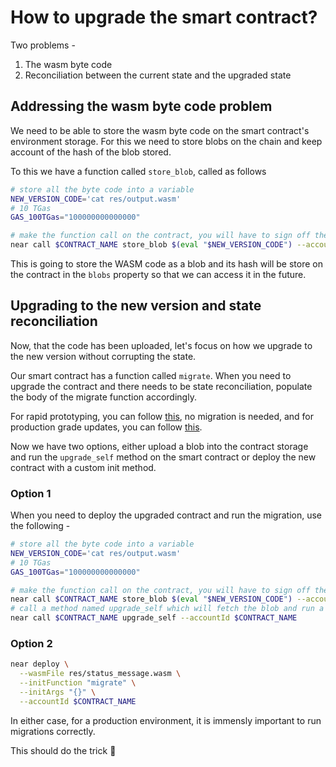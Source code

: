 # How to upgrade the smart contract?

Two problems -
1. The wasm byte code
2. Reconciliation between the current state and the upgraded state

## Addressing the wasm byte code problem

We need to be able to store the wasm byte code on the smart contract's environment storage. For this we need to store blobs on the chain and keep account of the hash of the blob stored.

To this we have a function called `store_blob`, called as follows

```bash
# store all the byte code into a variable
NEW_VERSION_CODE='cat res/output.wasm'
# 10 TGas
GAS_100TGas="100000000000000"

# make the function call on the contract, you will have to sign off the call
near call $CONTRACT_NAME store_blob $(eval "$NEW_VERSION_CODE") --accountId $CONTRACT_NAME --gas $GAS_100TGas --amount 10
```

This is going to store the WASM code as a blob and its hash will be store on the contract in the `blobs` property so that we can access it in the future.

## Upgrading to the new version and state reconciliation

Now, that the code has been uploaded, let's focus on how we upgrade to the new version without corrupting the state.

Our smart contract has a function called `migrate`. When you need to upgrade the contract and there needs to be state reconciliation, populate the body of the migrate function accordingly.

For rapid prototyping, you can follow [this](https://www.near-sdk.io/upgrading/prototyping), no migration is needed, and for production grade updates, you can follow [this](https://www.near-sdk.io/upgrading/production-basics).

Now we have two options, either upload a blob into the contract storage and run the `upgrade_self` method on the smart contract or deploy the new contract with a custom init method.

### Option 1

When you need to deploy the upgraded contract and run the migration, use the following -

```bash
# store all the byte code into a variable
NEW_VERSION_CODE='cat res/output.wasm'
# 10 TGas
GAS_100TGas="100000000000000"

# make the function call on the contract, you will have to sign off the call
near call $CONTRACT_NAME store_blob $(eval "$NEW_VERSION_CODE") --accountId $CONTRACT_NAME --gas $GAS_100TGas --amount 10
# call a method named upgrade_self which will fetch the blob and run a migration
near call $CONTRACT_NAME upgrade_self --accountId $CONTRACT_NAME
```

### Option 2

```bash
near deploy \
  --wasmFile res/status_message.wasm \
  --initFunction "migrate" \
  --initArgs "{}" \
  --accountId $CONTRACT_NAME
```
In either case, for a production environment, it is immensly important to run migrations correctly.

This should do the trick 💯